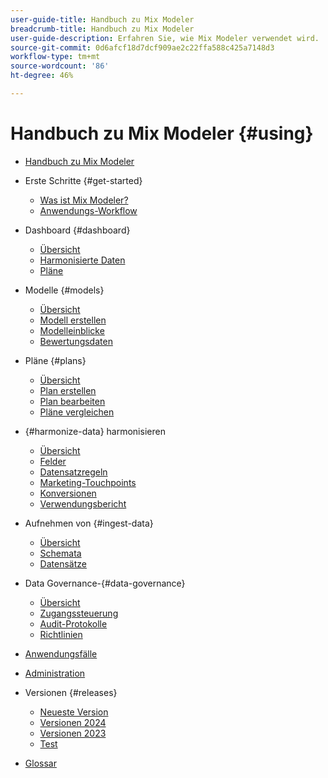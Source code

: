```yaml
---
user-guide-title: Handbuch zu Mix Modeler
breadcrumb-title: Handbuch zu Mix Modeler
user-guide-description: Erfahren Sie, wie Mix Modeler verwendet wird.
source-git-commit: 0d6afcf18d7dcf909ae2c22ffa588c425a7148d3
workflow-type: tm+mt
source-wordcount: '86'
ht-degree: 46%

---
```



# Handbuch zu Mix Modeler {#using}

+ [Handbuch zu Mix Modeler](/help/overview.md)

+ Erste Schritte {#get-started}
   + [Was ist Mix Modeler?](/help/get-started/about.md)
   + [Anwendungs-Workflow](/help/get-started/workflow.md)

+ Dashboard {#dashboard}
   + [Übersicht](/help/dashboard/overview.md)
   + [Harmonisierte Daten](/help/dashboard/harmonized-data.md)
   + [Pläne](/help/dashboard/plans.md)

+ Modelle {#models}
   + [Übersicht](/help/models/overview.md)
   + [Modell erstellen](/help/models/create.md)
   + [Modelleinblicke](/help/models/insights.md)
   + [Bewertungsdaten](/help/models/scoring-data.md)

+ Pläne {#plans}
   + [Übersicht](/help/plans/overview.md)
   + [Plan erstellen](/help/plans/create.md)
   + [Plan bearbeiten](/help/plans/edit.md)
   + [Pläne vergleichen](/help/plans/compare.md)

+ {#harmonize-data} harmonisieren
   + [Übersicht](/help/harmonize-data/overview.md)
   + [Felder](/help/harmonize-data/fields.md)
   + [Datensatzregeln](/help/harmonize-data/dataset-rules.md)
   + [Marketing-Touchpoints](/help/harmonize-data/marketing-touchpoints.md)
   + [Konversionen](/help/harmonize-data/conversions.md)
   + [Verwendungsbericht](/help/harmonize-data/usage-report.md)

+ Aufnehmen von {#ingest-data}
   + [Übersicht](/help/ingest-data/overview.md)
   + [Schemata](/help/ingest-data/schemas.md)
   + [Datensätze](/help/ingest-data/datasets.md)

+ Data Governance-{#data-governance}
   + [Übersicht](/help/data-governance/overview.md)
   + [Zugangssteuerung](/help/data-governance/access-controls.md)
   + [Audit-Protokolle](/help/data-governance/audit-logs.md)
   + [Richtlinien](/help/data-governance/policies.md)

+ [Anwendungsfälle](/help/main-guide/use-cases.md)

+ [Administration](/help/main-guide/administration.md)

+ Versionen {#releases}
   + [Neueste Version](/help/releases/latest.md)
   + [Versionen 2024](/help/releases/2024.md)
   + [Versionen 2023](/help/releases/2023.md)
   + [Test](../releases/test.md)

+ [Glossar](/help/main-guide/glossary.md)

